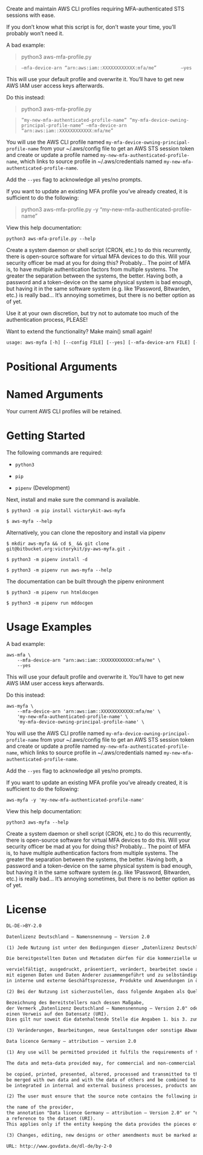 Create and maintain AWS CLI profiles requiring MFA-authenticated STS sessions
with ease.

If you don’t know what this script is for, don’t waste your time, you’ll 
probably won’t need it.

A bad example:

> python3 aws-mfa-profile.py 

>     –mfa-device-arn “arn:aws:iam::XXXXXXXXXXXX:mfa/me”         –yes

This will use your default profile and overwrite it. You’ll have to get new 
AWS IAM user access keys afterwards.

Do this instead:

> python3 aws-mfa-profile.py 

>     ”my-new-mfa-authenticated-profile-name” “my-mfa-device-owning-principal-profile-name” –mfa-device-arn “arn:aws:iam::XXXXXXXXXXXX:mfa/me”

You will use the AWS CLI profile named 
`my-mfa-device-owning-principal-profile-name`  from your ~/.aws/config file 
to get an AWS STS session token and create or update a profile named 
`my-new-mfa-authenticated-profile-name`, which links to source profile in 
~/.aws/credentials named `my-new-mfa-authenticated-profile-name`.

Add the `--yes` flag to acknowledge all yes/no prompts.

If you want to update an existing MFA profile you’ve already created, it is
sufficient to do the following:

> python3 aws-mfa-profile.py -y “my-new-mfa-authenticated-profile-name”

View this help documentation:

```shell
python3 aws-mfa-profile.py --help
```

Create a system daemon or shell script (CRON, etc.) to do this recurrently, 
there is open-source software for virtual MFA devices to do this. Will your 
security officer be mad at you for doing this? Probably… The point of MFA is, 
to have multiple authentication factors from multiple systems. The greater the 
separation between the systems, the better. Having both, a password and a 
token-device on the same physical system is bad enough, but having it in the 
same software system (e.g. like 1Password, Bitwarden, etc.) is really bad… 
It’s annoying sometimes, but there is no better option as of yet.

Use it at your own discretion, but try not to automate too much of the 
authentication process, PLEASE!

Want to extend the functionality? Make main() small again!


```default
usage: aws-myfa [-h] [--config FILE] [--yes] [--mfa-device-arn FILE] [--mfa-token-code TOKEN_CODE] [--credentials FILE] TARGET_PROFILE [PRINCIPAL_PROFILE]
```

# Positional Arguments

# Named Arguments

Your current AWS CLI profiles will be retained.


# Getting Started

The following commands are required:


* `python3`


* `pip`


* `pipenv` (Development)

Next, install and make sure the command is available.

```shell
$ python3 -m pip install victorykit-aws-myfa
```

```shell
$ aws-myfa --help
```

Alternatively, you can clone the repository and install via pipenv

```shell
$ mkdir aws-myfa && cd $_ && git clone git@bitbucket.org:victorykit/py-aws-myfa.git .
```

```shell
$ python3 -m pipenv install -d
```

```shell
$ python3 -m pipenv run aws-myfa --help
```

The documentation can be built through the pipenv enironment

```shell
$ python3 -m pipenv run htmldocgen
```

```shell
$ python3 -m pipenv run mddocgen
```

# Usage Examples

A bad example:

```shell
aws-mfa \
    --mfa-device-arn "arn:aws:iam::XXXXXXXXXXXX:mfa/me" \
    --yes
```

This will use your default profile and overwrite it. You’ll have to get new
AWS IAM user access keys afterwards.

Do this instead:

```shell
aws-myfa \
    --mfa-device-arn 'arn:aws:iam::XXXXXXXXXXXX:mfa/me' \
    'my-new-mfa-authenticated-profile-name' \
    'my-mfa-device-owning-principal-profile-name' \
```

You will use the AWS CLI profile named
`my-mfa-device-owning-principal-profile-name`  from your ~/.aws/config file
to get an AWS STS session token and create or update a profile named
`my-new-mfa-authenticated-profile-name`, which links to source profile in
~/.aws/credentials named `my-new-mfa-authenticated-profile-name`.

Add the `--yes` flag to acknowledge all yes/no prompts.

If you want to update an existing MFA profile you’ve already created, it is
sufficient to do the following:

```shell
aws-myfa -y 'my-new-mfa-authenticated-profile-name'
```

View this help documentation:

```shell
python3 aws-myfa --help
```

Create a system daemon or shell script (CRON, etc.) to do this recurrently,
there is open-source software for virtual MFA devices to do this. Will your
security officer be mad at you for doing this? Probably… The point of MFA is,
to have multiple authentication factors from multiple systems. The greater the
separation between the systems, the better. Having both, a password and a
token-device on the same physical system is bad enough, but having it in the
same software system (e.g. like 1Password, Bitwarden, etc.) is really bad…
It’s annoying sometimes, but there is no better option as of yet.

# License

```default
DL-DE->BY-2.0

Datenlizenz Deutschland – Namensnennung – Version 2.0

(1) Jede Nutzung ist unter den Bedingungen dieser „Datenlizenz Deutschland – Namensnennung – Version 2.0" zulässig.

Die bereitgestellten Daten und Metadaten dürfen für die kommerzielle und nicht kommerzielle Nutzung insbesondere

vervielfältigt, ausgedruckt, präsentiert, verändert, bearbeitet sowie an Dritte übermittelt werden;
mit eigenen Daten und Daten Anderer zusammengeführt und zu selbständigen neuen Datensätzen verbunden werden;
in interne und externe Geschäftsprozesse, Produkte und Anwendungen in öffentlichen und nicht öffentlichen elektronischen Netzwerken eingebunden werden.

(2) Bei der Nutzung ist sicherzustellen, dass folgende Angaben als Quellenvermerk enthalten sind:

Bezeichnung des Bereitstellers nach dessen Maßgabe,
der Vermerk „Datenlizenz Deutschland – Namensnennung – Version 2.0" oder „dl-de/by-2-0" mit Verweis auf den Lizenztext unter www.govdata.de/dl-de/by-2-0 sowie
einen Verweis auf den Datensatz (URI).
Dies gilt nur soweit die datenhaltende Stelle die Angaben 1. bis 3. zum Quellenvermerk bereitstellt.

(3) Veränderungen, Bearbeitungen, neue Gestaltungen oder sonstige Abwandlungen sind im Quellenvermerk mit dem Hinweis zu versehen, dass die Daten geändert wurden.

Data licence Germany – attribution – version 2.0

(1) Any use will be permitted provided it fulfils the requirements of this "Data licence Germany – attribution – Version 2.0".

The data and meta-data provided may, for commercial and non-commercial use, in particular

be copied, printed, presented, altered, processed and transmitted to third parties;
be merged with own data and with the data of others and be combined to form new and independent datasets;
be integrated in internal and external business processes, products and applications in public and non-public electronic networks.

(2) The user must ensure that the source note contains the following information:

the name of the provider,
the annotation "Data licence Germany – attribution – Version 2.0" or "dl-de/by-2-0" referring to the licence text available at www.govdata.de/dl-de/by-2-0, and
a reference to the dataset (URI).
This applies only if the entity keeping the data provides the pieces of information 1-3 for the source note.

(3) Changes, editing, new designs or other amendments must be marked as such in the source note.

URL: http://www.govdata.de/dl-de/by-2-0
```

